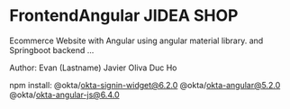 # FrontendAngular JIDEA SHOP
Ecommerce Website with Angular using angular material library. and Springboot backend ...

Author: 
Evan (Lastname)
Javier Oliva
Duc Ho

npm install:
    @okta/okta-signin-widget@6.2.0
    @okta/okta-angular@5.2.0
    @okta/okta-angular-js@6.4.0
